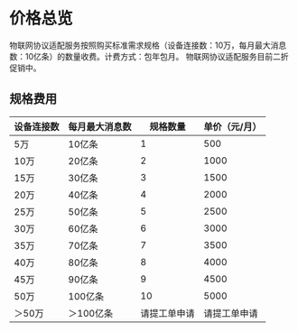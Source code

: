 # 价格总览

 物联网协议适配服务按照购买标准需求规格（设备连接数：10万，每月最大消息数：10亿条）的数量收费。计费方式：包年包月。
 物联网协议适配服务目前二折促销中。
 
 ## 规格费用
 
| 设备连接数  | 每月最大消息数   | 规格数量       | 单价（元/月） |
| ---------- | -------------- | -------------- | ------------- |
| 5万        | 10亿条          | 1              |500           |
| 10万       | 20亿条          | 2              | 1000         |
| 15万       | 30亿条          | 3              | 1500         |
| 20万       | 40亿条          | 4              | 2000         |
| 25万       | 50亿条          | 5              | 2500         |
| 30万       | 60亿条          | 6              | 3000         |
| 35万       | 70亿条          | 7              | 3500         |
| 40万       | 80亿条          | 8              | 4000         |
| 45万       | 90亿条          | 9              | 4500         |
| 50万       | 100亿条         | 10             | 5000         |
| ＞50万     | ＞100亿条       | 请提工单申请    | 请提工单申请   |

